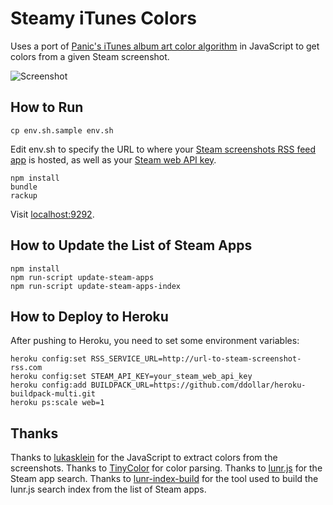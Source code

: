 # Steamy iTunes Colors

Uses a port of [Panic's iTunes album art color algorithm](http://www.panic.com/blog/2012/12/itunes-11-and-colors/) in JavaScript to get colors from a given Steam screenshot.

![Screenshot](https://raw.githubusercontent.com/moneypenny/steamy-screenshots/master/screenshot.png)

## How to Run

    cp env.sh.sample env.sh

Edit env.sh to specify the URL to where your
[Steam screenshots RSS feed app](https://github.com/moneypenny/steam-screenshots-rss)
is hosted, as well as your [Steam web API key](http://steamcommunity.com/dev).

    npm install
    bundle
    rackup

Visit [localhost:9292](http://localhost:9292).

## How to Update the List of Steam Apps

    npm install
    npm run-script update-steam-apps
    npm run-script update-steam-apps-index

## How to Deploy to Heroku

After pushing to Heroku, you need to set some environment variables:

    heroku config:set RSS_SERVICE_URL=http://url-to-steam-screenshot-rss.com
    heroku config:set STEAM_API_KEY=your_steam_web_api_key
    heroku config:add BUILDPACK_URL=https://github.com/ddollar/heroku-buildpack-multi.git
    heroku ps:scale web=1

## Thanks

Thanks to [lukasklein](https://github.com/lukasklein/itunes-colors) for the
JavaScript to extract colors from the screenshots. Thanks to
[TinyColor](https://github.com/bgrins/TinyColor) for color parsing. Thanks to
[lunr.js](http://lunrjs.com/) for the Steam app search. Thanks to
[lunr-index-build](https://www.npmjs.com/package/lunr-index-build) for the tool
used to build the lunr.js search index from the list of Steam apps.
